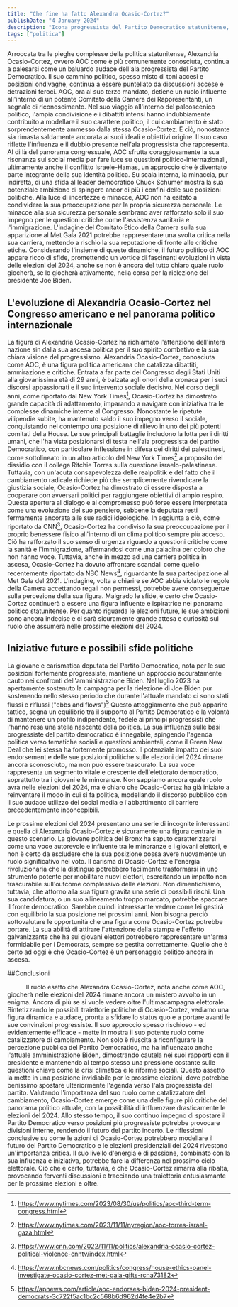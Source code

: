 ```yaml
---
title: "Che fine ha fatto Alexandra Ocasio-Cortez?"
publishDate: "4 January 2024"
description: "Icona progressista del Partito Democratico statunitense, AOC è figura influente e ispiratrice nonostante le sfide etiche e l'incertezza del suo futuro politico."
tags: ["politica"]
---
```


Arroccata tra le pieghe complesse della politica statunitense, Alexandria Ocasio-Cortez, ovvero AOC come è più comunemente conosciuta, continua a palesarsi come un baluardo audace dell'ala progressista del Partito Democratico. Il suo cammino politico, spesso misto di toni accesi e posizioni ondivaghe, continua a essere puntellato da discussioni accese e detrazioni feroci. AOC, ora al suo terzo mandato, detiene un ruolo influente all'interno di un potente Comitato della Camera dei Rappresentanti, un segnale di riconoscimento. Nel suo viaggio all'interno del palcoscenico politico, l'ampia condivisione e i dibattiti intensi hanno indubbiamente contribuito a modellare il suo carattere politico, il cui cambiamento è stato sorprendentemente ammesso dalla stessa Ocasio-Cortez. E ciò, nonostante sia rimasta saldamente ancorata ai suoi ideali e obiettivi origine. Il suo caso riflette l'influenza e il dubbio presente nell'ala progressista che rappresenta. Al di là del panorama congressuale, AOC sfrutta coraggiosamente la sua risonanza sui social media per fare luce su questioni politico-internazionali, ultimamente anche il conflitto Israele-Hamas, un approccio che è diventato parte integrante della sua identità politica. Su scala interna, la minaccia, pur indiretta, di una sfida al leader democratico Chuck Schumer mostra la sua potenziale ambizione di spingere ancor di più i confini delle sue posizioni politiche. Alla luce di incertezze e minacce, AOC non ha esitato a condividere la sua preoccupazione per la propria sicurezza personale. Le minacce alla sua sicurezza personale sembrano aver rafforzato solo il suo impegno per le questioni critiche come l'assistenza sanitaria e l'immigrazione. L'indagine del Comitato Etico della Camera sulla sua apparizione al Met Gala 2021 potrebbe rappresentare una svolta critica nella sua carriera, mettendo a rischio la sua reputazione di fronte alle critiche etiche. Considerando l'insieme di queste dinamiche, il futuro politico di AOC appare ricco di sfide, promettendo un vortice di fascinanti evoluzioni in vista delle elezioni del 2024, anche se non è ancora del tutto chiaro quale ruolo giocherà, se lo giocherà attivamente, nella corsa per la rielezione del presidente Joe Biden.


 ## L'evoluzione di Alexandria Ocasio-Cortez nel Congresso americano e nel panorama politico internazionale

La figura di Alexandria Ocasio-Cortez ha richiamato l'attenzione dell'intera nazione sin dalla sua ascesa politica per il suo spirito combativo e la sua chiara visione del progressismo. Alexandria Ocasio-Cortez, conosciuta come AOC, è una figura politica americana che catalizza dibattiti, ammirazione e critiche. Entrata a far parte del Congresso degli Stati Uniti alla giovanissima età di 29 anni, è balzata agli onori della cronaca per i suoi discorsi appassionati e il suo intervento sociale decisivo. Nel corso degli anni, come riportato dal New York Times[^1], Ocasio-Cortez ha dimostrato grande capacità di adattamento, imparando a navigare con iniziativa tra le complesse dinamiche interne al Congresso. Nonostante le ripetute vilipendie subite, ha mantenuto saldo il suo impegno verso il sociale, conquistando nel contempo una posizione di rilievo in uno dei più potenti comitati della House. Le sue principali battaglie includono la lotta per i diritti umani, che l'ha vista posizionarsi di testa nell'ala progressista del partito Democratico, con particolare inflessione in difesa dei diritti dei palestinesi, come sottolineato in un altro articolo del New York Times[^2] a proposito del dissidio con il collega Ritchie Torres sulla questione israelo-palestinese. Tuttavia, con un'acuta consapevolezza delle realpolitik e del fatto che il cambiamento radicale richiede più che semplicemente rivendicare la giustizia sociale, Ocasio-Cortez ha dimostrato di essere disposta a cooperare con avversari politici per raggiungere obiettivi di ampio respiro. Questa apertura al dialogo e al compromesso può forse essere interpretata come una evoluzione del suo pensiero, sebbene la deputata resti fermamente ancorata alle sue radici ideologiche. In aggiunta a ciò, come riportato da CNN[^3], Ocasio-Cortez ha condiviso la sua preoccupazione per il proprio benessere fisico all'interno di un clima politico sempre più acceso. Ciò ha rafforzato il suo senso di urgenza riguardo a questioni critiche come la sanità e l'immigrazione, affermandosi come una paladina per coloro che non hanno voce. Tuttavia, anche in mezzo ad una carriera politica in ascesa, Ocasio-Cortez ha dovuto affrontare scandali come quello recentemente riportato da NBC News[^4], riguardante la sua partecipazione al Met Gala del 2021. L'indagine, volta a chiarire se AOC abbia violato le regole della Camera accettando regali non permessi, potrebbe avere conseguenze sulla percezione della sua figura. Malgrado le sfide, è certo che Ocasio-Cortez continuerà a essere una figura influente e ispiratrice nel panorama politico statunitense. Per quanto riguarda le elezioni future, le sue ambizioni sono ancora indecise e ci sarà sicuramente grande attesa e curiosità sul ruolo che assumerà nelle prossime elezioni del 2024.

[^1]: https://www.nytimes.com/2023/08/30/us/politics/aoc-third-term-congress.html
[^2]: https://www.nytimes.com/2023/11/11/nyregion/aoc-torres-israel-gaza.html
[^3]: https://www.cnn.com/2022/11/11/politics/alexandria-ocasio-cortez-political-violence-cnntv/index.html
[^4]: https://www.nbcnews.com/politics/congress/house-ethics-panel-investigate-ocasio-cortez-met-gala-gifts-rcna73182

 ## Iniziative future e possibili sfide politiche 

La giovane e carismatica deputata del Partito Democratico, nota per le sue posizioni fortemente progressiste, mantiene un approccio accuratamente cauto nei confronti dell'amministrazione Biden. Nel luglio 2023 ha apertamente sostenuto la campagna per la rielezione di Joe Biden pur sostenendo nello stesso periodo che durante l'attuale mandato ci sono stati flussi e riflussi ("ebbs and flows")[^5] Questo atteggiamento che può apparire tattico, segna un equilibrio tra il supporto al Partito Democratico e la volontà di mantenere un profilo indipendente, fedele ai principi progressisti che l'hanno resa una stella nascente della politica. La sua influenza sulle basi progressiste del partito democratico è innegabile, spingendo l'agenda politica verso tematiche sociali e questioni ambientali, come il Green New Deal che lei stessa ha fortemente promosso. Il potenziale impatto dei suoi endorsement e delle sue posizioni politiche sulle elezioni del 2024 rimane ancora sconosciuto, ma non può essere trascurato. La sua voce rappresenta un segmento vitale e crescente dell'elettorato democratico, soprattutto tra i giovani e le minoranze. Non sappiamo ancora quale ruolo avrà nelle elezioni del 2024, ma è chiaro che Ocasio-Cortez ha già iniziato a reinventare il modo in cui si fa politica, modellando il discorso pubblico con il suo audace utilizzo dei social media e l'abbattimento di barriere precedentemente inconcepibili. 

Le prossime elezioni del 2024 presentano una serie di incognite interessanti e quella di Alexandria Ocasio-Cortez è sicuramente una figura centrale in questo scenario. La giovane politica del Bronx ha saputo caratterizzarsi come una voce autorevole e influente tra le minoranze e i giovani elettori, e non è certo da escludere che la sua posizione possa avere nuovamente un ruolo significativo nel voto. Il carisma di Ocasio-Cortez e l'energia rivoluzionaria che la distingue potrebbero facilmente trasformarsi in uno strumento potente per mobilitare nuovi elettori, esercitando un impatto non trascurabile sull'outcome complessivo delle elezioni. Non dimentichiamo, tuttavia, che attorno alla sua figura gravita una serie di possibili rischi. Una sua candidatura, o un suo allineamento troppo marcato, potrebbe spaccare il fronte democratico. Sarebbe quindi interessante vedere come lei gestirà con equilibrio la sua posizione nei prossimi anni. Non bisogna perciò sottovalutare le opportunità che una figura come Ocasio-Cortez potrebbe portare. La sua abilità di attirare l'attenzione della stampa e l'effetto galvanizzante che ha sui giovani elettori potrebbero rappresentare un'arma formidabile per i Democrats, sempre se gestita correttamente. Quello che è certo ad oggi è che Ocasio-Cortez è un personaggio politico ancora in ascesa.

[^5]: https://apnews.com/article/aoc-endorses-biden-2024-president-democrats-3c722f5ac1bc2c568b6d962d4fe4e2b7

##Conclusioni

   Il ruolo esatto che Alexandra Ocasio-Cortez, nota anche come AOC, giocherà nelle elezioni del 2024 rimane ancora un mistero avvolto in un enigma. Ancora di più se si vuole vedere oltre l'ultimacampagna elettorale. Sintetizzando le possibili traiettorie politiche di Ocasio-Cortez, vediamo una figura dinamica e audace, pronta a sfidare lo status quo e a portare avanti le sue convinzioni progressiste. Il suo approccio spesso rischioso - ed evidentemente efficace - mette in mostra il suo potente ruolo come catalizzatore di cambiamento. Non solo è riuscita a riconfigurare la percezione pubblica del Partito Democratico, ma ha influenzato anche l'attuale amministrazione Biden, dimostrando cautela nei suoi rapporti con il presidente e mantenendo al tempo stesso una pressione costante sulle questioni chiave come la crisi climatica e le riforme sociali. Questo assetto la mette in una posizione invidiabile per le prossime elezioni, dove potrebbe benissimo spostare ulteriormente l'agenda verso l'ala progressista del partito. Valutando l'importanza del suo ruolo come catalizzatore del cambiamento, Ocasio-Cortez emerge come una delle figure più critiche del panorama politico attuale, con la possibilità di influenzare drasticamente le elezioni del 2024. Allo stesso tempo, il suo continuo impegno di spostare il Partito Democratico verso posizioni più progressiste potrebbe provocare divisioni interne, rendendo il futuro del partito incerto. Le riflessioni conclusive su come le azioni di Ocasio-Cortez potrebbero modellare il futuro del Partito Democratico e le elezioni presidenziali del 2024 rivestono un'importanza critica. Il suo livello d'energia e di passione, combinato con la sua influenza e iniziativa, potrebbe fare la differenza nel prossimo ciclo elettorale. Ciò che è certo, tuttavia, è che Ocasio-Cortez rimarrà alla ribalta, provocando ferventi discussioni e tracciando una traiettoria entusiasmante per le prossime elezioni e oltre.
